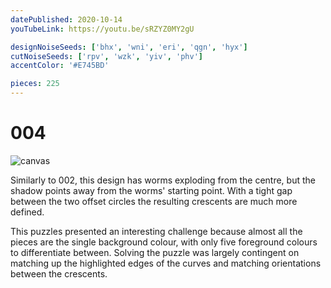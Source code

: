 ```yaml
---
datePublished: 2020-10-14
youTubeLink: https://youtu.be/sRZYZ0MY2gU

designNoiseSeeds: ['bhx', 'wni', 'eri', 'qgn', 'hyx']
cutNoiseSeeds: ['rpv', 'wzk', 'yiv', 'phv']
accentColor: '#E745BD'

pieces: 225
---
```


# 004

![canvas](https://res.cloudinary.com/abstract-puzzles/image/upload/w_2000/004_bhx-wni-eri-qgn-hyx_rpv-wzk-yiv-phv?raw=true)

Similarly to 002, this design has worms exploding from the centre, but the shadow points away from the worms' starting point. With a tight gap between the two offset circles the resulting crescents are much more defined.

This puzzles presented an interesting challenge because almost all the pieces are the single background colour, with only five foreground colours to differentiate between. Solving the puzzle was largely contingent on matching up the highlighted edges of the curves and matching orientations between the crescents.
